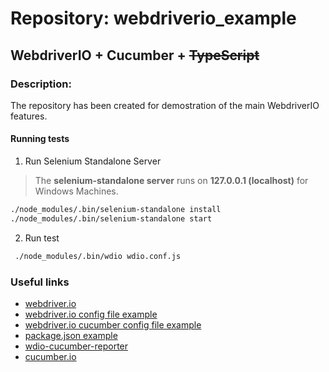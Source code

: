 # Repository: webdriverio_example
## WebdriverIO + Cucumber + ~~TypeScript~~
### Description:
The repository has been created for demostration of the main WebdriverIO features.

#### Running tests
1. Run Selenium Standalone Server
> The **selenium-standalone server** runs on **127.0.0.1 (localhost)** for Windows Machines.

```bash
./node_modules/.bin/selenium-standalone install
./node_modules/.bin/selenium-standalone start
```
2. Run test
```bash
 ./node_modules/.bin/wdio wdio.conf.js
```

### Useful links

* [webdriver.io](http://webdriver.io/)
* [webdriver.io config file example](http://webdriver.io/guide/testrunner/configurationfile.html)
* [webdriver.io cucumber config file example](https://github.com/webdriverio/webdriverio/blob/master/examples/wdio/wdio.cucumber.conf.js)
* [package.json example](https://github.com/andrew-fowler/webdriverio-cucumber-typescript/blob/master/package.json)
* [wdio-cucumber-reporter](https://www.npmjs.com/package/wdio-cucumber-reporter)
* [cucumber.io](https://cucumber.io/)

